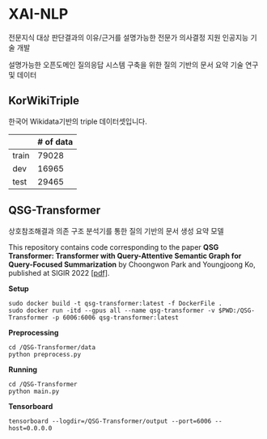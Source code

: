 # XAI-NLP
전문지식 대상 판단결과의 이유/근거를 설명가능한 전문가 의사결정 지원 인공지능 기술 개발

설명가능한 오픈도메인 질의응답 시스템 구축을 위한 질의 기반의 문서 요약 기술 연구 및 데이터


## **KorWikiTriple**

한국어 Wikidata기반의 triple 데이터셋입니다.

|  | # of data |
|-------------|-------------|
| train | 79028 |
| dev | 16965 |
| test | 29465 |


## **QSG-Transformer**

상호참조해결과 의존 구조 분석기를 통한 질의 기반의 문서 생성 요약 모델

This repository contains code corresponding to the paper **QSG Transformer: Transformer with Query-Attentive Semantic Graph for Query-Focused Summarization** by Choongwon Park and Youngjoong Ko, published at SIGIR 2022 [\[pdf\]].

**Setup**
```
sudo docker build -t qsg-transformer:latest -f DockerFile .
sudo docker run -itd --gpus all --name qsg-transformer -v $PWD:/QSG-Transformer -p 6006:6006 qsg-transformer:latest
```

**Preprocessing**
```
cd /QSG-Transformer/data
python preprocess.py
```

**Running**
```
cd /QSG-Transformer
python main.py
```

**Tensorboard**
```
tensorboard --logdir=/QSG-Transformer/output --port=6006 --host=0.0.0.0
```
[\[pdf\]]:https://dl.acm.org/doi/pdf/10.1145/3477495.3531901
